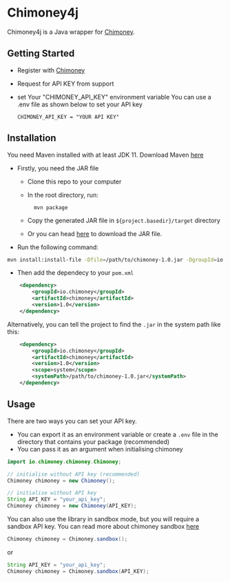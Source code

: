 # Chimoney4j

Chimoney4j is a Java wrapper for <a href="https://chimoney.io">Chimoney</a>.

## Getting Started

- Register with <a href="https://chimoney.io">Chimoney</a>
- Request for API KEY from support
- set Your "CHIMONEY_API_KEY" environment variable
  You can use a .env file as shown below to set your API key

  ```env
  CHIMONEY_API_KEY = "YOUR API KEY"
  ```

## Installation

You need Maven installed with at least JDK 11. Download Maven <a href="https://maven.apache.org/download.cgi">here</a>

- Firstly, you need the JAR file

  - Clone this repo to your computer

  - In the root directory, run:

    ```
      mvn package
    ```

  - Copy the generated JAR file in `${project.basedir}/target` directory

  - Or you can head <a href="https://seyiadisa.github.io/chimoney">here</a> to download the JAR file.

- Run the following command:

```bash
mvn install:install-file -Dfile=/path/to/chimoney-1.0.jar -DgroupId=io.chimoney	-DartifactId=chimoney -Dversion=1.0 -Dpackaging=jar

```

- Then add the dependecy to your `pom.xml`

```xml
	<dependency>
		<groupId>io.chimoney</groupId>
		<artifactId>chimoney</artifactId>
		<version>1.0</version>
	</dependency>
```

Alternatively, you can tell the project to find the `.jar` in the system path like this:

```xml
	<dependency>
		<groupId>io.chimoney</groupId>
		<artifactId>chimoney</artifactId>
		<version>1.0</version>
		<scope>system</scope>
		<systemPath>/path/to/chimoney-1.0.jar</systemPath>
	</dependency>
```

## Usage

There are two ways you can set your API key.

- You can export it as an environment variable or create a `.env` file in the directory that contains your package (recommended)
- You can pass it as an argument when initialising chimoney

```java
import io.chimoney.chimoney.Chimoney;

// initialise without API key (recommended)
Chimoney chimoney = new Chimoney();

// initialise without API key
String API_KEY = "your_api_key";
Chimoney chimoney = new Chimoney(API_KEY);
```

You can also use the library in sandbox mode, but you will require a sandbox API key. You can read more about chimoney sandbox [here](https://chimoney.readme.io/reference/sandbox-environment)

```java
Chimoney chimoney = Chimoney.sandbox();
```

or

```java
String API_KEY = "your_api_key";
Chimoney chimoney = Chimoney.sandbox(API_KEY);
```

